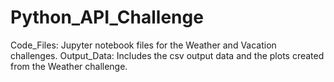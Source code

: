 # Python_API_Challenge

Code_Files: Jupyter notebook files for the Weather and Vacation challenges.
Output_Data: Includes the csv output data and the plots created from the Weather challenge.
